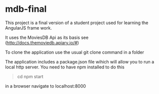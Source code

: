 # mdb-final 

This project is a final version of a student project used for
learning the AngularJS frame work.

It uses the MoviesDB Api as its basis see (http://docs.themoviedb.apiary.io/#)

To clone the application use the usual git clone command in a folder <folder name>

The application includes a package.json file wihich will allow you to run a 
local http server. You need to have npm installed to do this

>cd <folder name>
>npm start

in a browser navigate to localhost:8000
